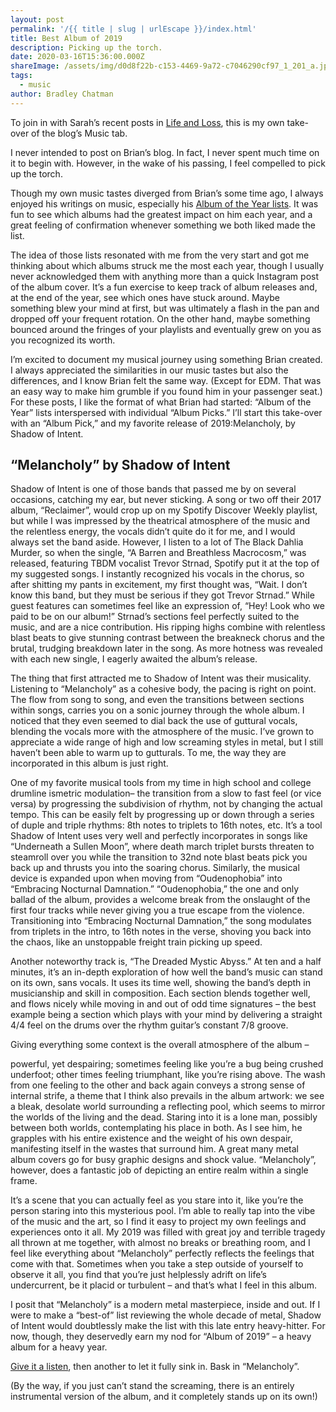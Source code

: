 ```yaml
---
layout: post
permalink: '/{{ title | slug | urlEscape }}/index.html'
title: Best Album of 2019
description: Picking up the torch.
date: 2020-03-16T15:36:00.000Z
shareImage: /assets/img/d0d8f22b-c153-4469-9a72-c7046290cf97_1_201_a.jpeg
tags:
  - music
author: Bradley Chatman
---
```

To join in with Sarah’s recent posts in [Life and Loss](https://www.chatlog.blog/life-and-loss/), this is my own take-over of the blog’s Music tab.



I never intended to post on Brian’s blog. In fact, I never spent much time on it to begin with. However, in the wake of his passing, I feel compelled to pick up the torch.



Though my own music tastes diverged from Brian’s some time ago, I always enjoyed his writings on music, especially his [Album of the Year lists](https://www.chatlog.blog/music/). It was fun to see which albums had the greatest impact on him each year, and a great feeling of confirmation whenever something we both liked made the list.



The idea of those lists resonated with me from the very start and got me thinking about which albums struck me the most each year, though I usually never acknowledged them with anything more than a quick Instagram post of the album cover. It’s a fun exercise to keep track of album releases and, at the end of the year, see which ones have stuck around. Maybe something blew your mind at first, but was ultimately a flash in the pan and dropped off your frequent rotation. On the other hand, maybe something bounced around the fringes of your playlists and eventually grew on you as you recognized its worth.



I’m excited to document my musical journey using something Brian created. I always appreciated the similarities in our music tastes but also the differences, and I know Brian felt the same way. (Except for EDM. That was an easy way to make him grumble if you found him in your passenger seat.) For these posts, I like the format of what Brian had started: “Album of the Year” lists interspersed with individual “Album Picks.” I’ll start this take-over with an “Album Pick,” and my favorite release of 2019:Melancholy, by Shadow of Intent.





## **“Melancholy” by Shadow of Intent**





Shadow of Intent is one of those bands that passed me by on several occasions, catching my ear, but never sticking. A song or two off their 2017 album, “Reclaimer”, would crop up on my Spotify Discover Weekly playlist, but while I was impressed by the theatrical atmosphere of the music and the relentless energy, the vocals didn’t quite do it for me, and I would always set the band aside. However, I listen to a lot of The Black Dahlia Murder, so when the single, “A Barren and Breathless Macrocosm,” was released, featuring TBDM vocalist Trevor Strnad, Spotify put it at the top of my suggested songs. I instantly recognized his vocals in the chorus, so after shitting my pants in excitement, my first thought was, “Wait. I don’t know this band, but they must be serious if they got Trevor Strnad.” While guest features can sometimes feel like an expression of, “Hey! Look who we paid to be on our album!” Strnad’s sections feel perfectly suited to the music, and are a nice contribution. His ripping highs combine with relentless blast beats to give stunning contrast between the breakneck chorus and the brutal, trudging breakdown later in the song. As more hotness was revealed with each new single, I eagerly awaited the album’s release.





The thing that first attracted me to Shadow of Intent was their musicality. Listening to “Melancholy” as a cohesive body, the pacing is right on point. The flow from song to song, and even the transitions between sections within songs, carries you on a sonic journey through the whole album. I noticed that they even seemed to dial back the use of guttural vocals, blending the vocals more with the atmosphere of the music. I’ve grown to appreciate a wide range of high and low screaming styles in metal, but I still haven’t been able to warm up to gutturals. To me, the way they are incorporated in this album is just right.



One of my favorite musical tools from my time in high school and college drumline ismetric modulation– the transition from a slow to fast feel (or vice versa) by progressing the subdivision of rhythm, not by changing the actual tempo. This can be easily felt by progressing up or down through a series of duple and triple rhythms: 8th notes to triplets to 16th notes, etc. It’s a tool Shadow of Intent uses very well and perfectly incorporates in songs like “Underneath a Sullen Moon”, where death march triplet bursts threaten to steamroll over you while the transition to 32nd note blast beats pick you back up and thrusts you into the soaring chorus. Similarly, the musical device is expanded upon when moving from “Oudenophobia” into “Embracing Nocturnal Damnation.” “Oudenophobia,” the one and only ballad of the album, provides a welcome break from the onslaught of the first four tracks while never giving you a true escape from the violence. Transitioning into “Embracing Nocturnal Damnation,” the song modulates from triplets in the intro, to 16th notes in the verse, shoving you back into the chaos, like an unstoppable freight train picking up speed.



Another noteworthy track is, “The Dreaded Mystic Abyss.” At ten and a half minutes, it’s an in-depth exploration of how well the band’s music can stand on its own, sans vocals. It uses its time well, showing the band’s depth in musicianship and skill in composition. Each section blends together well, and flows nicely while moving in and out of odd time signatures – the best example being a section which plays with your mind by delivering a straight 4/4 feel on the drums over the rhythm guitar’s constant 7/8 groove.



Giving everything some context is the overall atmosphere of the album –

powerful, yet despairing; sometimes feeling like you’re a bug being crushed underfoot; other times feeling triumphant, like you’re rising above. The wash from one feeling to the other and back again conveys a strong sense of internal strife, a theme that I think also prevails in the album artwork: we see a bleak, desolate world surrounding a reflecting pool, which seems to mirror the worlds of the living and the dead. Staring into it is a lone man, possibly between both worlds, contemplating his place in both. As I see him, he grapples with his entire existence and the weight of his own despair, manifesting itself in the wastes that surround him. A great many metal album covers go for busy graphic designs and shock value. “Melancholy”, however, does a fantastic job of depicting an entire realm within a single frame.



It’s a scene that you can actually feel as you stare into it, like you’re the person staring into this mysterious pool. I’m able to really tap into the vibe of the music and the art, so I find it easy to project my own feelings and experiences onto it all. My 2019 was filled with great joy and terrible tragedy all thrown at me together, with almost no breaks or breathing room, and I feel like everything about “Melancholy” perfectly reflects the feelings that come with that. Sometimes when you take a step outside of yourself to observe it all, you find that you’re just helplessly adrift on life’s undercurrent, be it placid or turbulent – and that’s what I feel in this album.



I posit that “Melancholy” is a modern metal masterpiece, inside and out. If I were to make a “best-of” list reviewing the whole decade of metal, Shadow of Intent would doubtlessly make the list with this late entry heavy-hitter. For now, though, they deservedly earn my nod for “Album of 2019” – a heavy album for a heavy year.



[Give it a listen](https://open.spotify.com/album/5IgHVlikizQFBPieV1uk8v?si=YRGOZxnJQlGrhxSZ6o3YwA), then another to let it fully sink in. Bask in “Melancholy”.



(By the way, if you just can’t stand the screaming, there is an entirely instrumental version of the album, and it completely stands up on its own!)